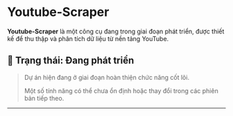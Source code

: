 # Youtube-Scraper

**Youtube-Scraper** là một công cụ đang trong giai đoạn phát triển, được thiết kế để thu thập và phân tích dữ liệu từ nền tảng YouTube.
## 🚧 Trạng thái: Đang phát triển

> Dự án hiện đang ở giai đoạn hoàn thiện chức năng cốt lõi.<p>
> Một số tính năng có thể chưa ổn định hoặc thay đổi trong các phiên bản tiếp theo.

---
